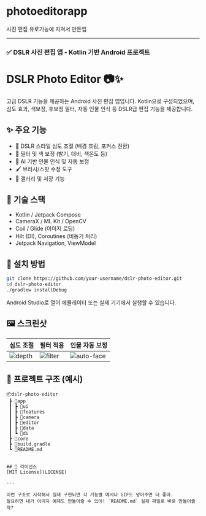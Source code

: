 # photoeditorapp
사진 편집 유로기능에 지쳐서 만든앱


---

### ✅ DSLR 사진 편집 앱 - Kotlin 기반 Android 프로젝트


# DSLR Photo Editor 📷✨  
고급 DSLR 기능을 제공하는 Android 사진 편집 앱입니다. Kotlin으로 구성되었으며, 심도 효과, 색보정, 후보정 필터, 자동 인물 인식 등 DSLR급 편집 기능을 제공합니다.

## ✨ 주요 기능
- 📸 DSLR 스타일 심도 조절 (배경 흐림, 포커스 전환)
- 🎨 필터 및 색 보정 (밝기, 대비, 색온도 등)
- 🤖 AI 기반 인물 인식 및 자동 보정
- 🖌️ 브러시/스팟 수정 도구
- 📂 갤러리 및 저장 기능

## 🔧 기술 스택
- Kotlin / Jetpack Compose
- CameraX / ML Kit / OpenCV
- Coil / Glide (이미지 로딩)
- Hilt (DI), Coroutines (비동기 처리)
- Jetpack Navigation, ViewModel

## 📲 설치 방법

```bash
git clone https://github.com/your-username/dslr-photo-editor.git
cd dslr-photo-editor
./gradlew installDebug
```

Android Studio로 열어 에뮬레이터 또는 실제 기기에서 실행할 수 있습니다.

## 🖼️ 스크린샷  
| 심도 조절 | 필터 적용 | 인물 자동 보정 |
|-----------|-------------|----------------|
| ![depth](screenshots/depth.jpg) | ![filter](screenshots/filter.jpg) | ![auto-face](screenshots/auto_face.jpg) |

## 📁 프로젝트 구조 (예시)
```
📦dslr-photo-editor
 ┣ 📂app
 ┃ ┣ 📂ui
 ┃ ┣ 📂features
 ┃ ┣ 📂camera
 ┃ ┣ 📂editor
 ┃ ┣ 📂data
 ┃ ┗ 📂di
 ┣ 📂core
 ┣ 📄build.gradle
 ┗ 📄README.md


## 📄 라이선스  
[MIT License](LICENSE)

---

이런 구조로 시작해서 실제 구현되면 각 기능별 예시나 GIF도 넣어주면 더 좋아.  
필요하면 내가 이미지 예제도 만들어줄 수 있어! `README.md` 실제 파일로 바로 만들어줄까?
